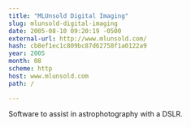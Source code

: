 ```yaml
---
title: "MLUnsold Digital Imaging"
slug: mlunsold-digital-imaging
date: 2005-08-10 09:20:19 -0500
external-url: http://www.mlunsold.com/
hash: cb8ef1ec1c809bc87d62758f1a0122a9
year: 2005
month: 08
scheme: http
host: www.mlunsold.com
path: /

---
```


Software to assist in astrophotography with a DSLR.
